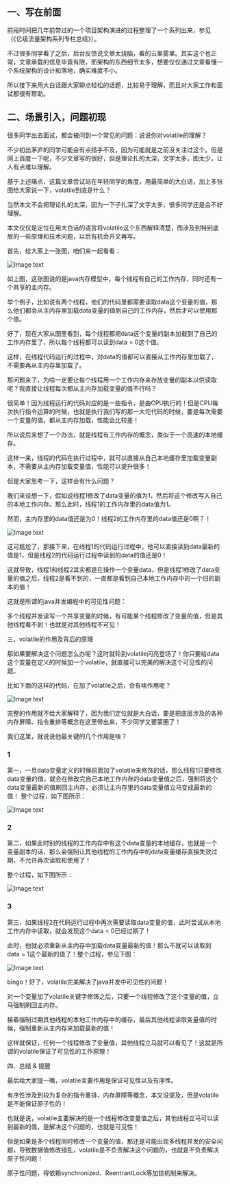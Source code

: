 ## 一、写在前面

前段时间把几年前带过的一个项目架构演进的过程整理了一个系列出来，参见（《亿级流量架构系列专栏总结》）。

不过很多同学看了之后，后台反馈说文章太烧脑，看的云里雾里。其实这个也正常，文章承载的信息毕竟有限，而架构的东西细节太多，想要仅仅通过文章看懂一个系统架构的设计和落地，确实难度不小。

所以接下来用大白话跟大家聊点轻松的话题，比较易于理解，而且对大家工作和面试都很有帮助。


## 二、场景引入，问题初现


很多同学出去面试，都会被问到一个常见的问题：说说你对volatile的理解？

不少初出茅庐的同学可能会有点措手不及，因为可能就是之前没关注过这个。但是网上百度一下呢，不少文章写的很好，但是理论扎的太深，文字太多，图太少，让人有点难以理解。

基于上述痛点，这篇文章尝试站在年轻同学的角度，用最简单的大白话，加上多张图给大家说一下，volatile到底是什么？

当然本文不会把理论扎的太深，因为一下子扎深了文字太多，很多同学还是会不好理解。

本文仅仅是定位在用大白话的语言将volatile这个东西解释清楚，而涉及到特别底层的一些原理和技术问题，以后有机会开文再写。

首先，给大家上一张图，咱们来一起看看：

![Image text](img/1585622031.jpg)

如上图，这张图说的是java内存模型中，每个线程有自己的工作内存，同时还有一个共享的主内存。

举个例子，比如说有两个线程，他们的代码里都需要读取data这个变量的值，那么他们都会从主内存里加载data变量的值到自己的工作内存，然后才可以使用那个值。

好了，现在大家从图里看到，每个线程都把data这个变量的副本加载到了自己的工作内存里了，所以每个线程都可以读到data = 0这个值。

这样，在线程代码运行的过程中，对data的值都可以直接从工作内存里加载了，不需要再从主内存里加载了。

那问题来了，为啥一定要让每个线程用一个工作内存来存放变量的副本以供读取呢？我直接让线程每次都从主内存加载变量的值不行吗？

很简单！因为线程运行的代码对应的是一些指令，是由CPU执行的！但是CPU每次执行指令运算的时候，也就是执行我们写的那一大坨代码的时候，要是每次需要一个变量的值，都从主内存加载，性能会比较差！

所以说后来想了一个办法，就是线程有工作内存的概念，类似于一个高速的本地缓存。

这样一来，线程的代码在执行过程中，就可以直接从自己本地缓存里加载变量副本，不需要从主内存加载变量值，性能可以提升很多！

但是大家思考一下，这样会有什么问题？

我们来设想一下，假如说线程1修改了data变量的值为1，然后将这个修改写入自己的本地工作内存。那么此时，线程1的工作内存里的data值为1。

然而，主内存里的data值还是为0！线程2的工作内存里的data值还是0啊？！

![Image text](img/1585622109.jpg)

这可尴尬了，那接下来，在线程1的代码运行过程中，他可以直接读到data最新的值是1，但是线程2的代码运行过程中读到的data的值还是0！

这就导致，线程1和线程2其实都是在操作一个变量data，但是线程1修改了data变量的值之后，线程2是看不到的，一直都是看到自己本地工作内存中的一个旧的副本的值！

这就是所谓的java并发编程中的可见性问题：

多个线程并发读写一个共享变量的时候，有可能某个线程修改了变量的值，但是其他线程看不到！也就是对其他线程不可见！

三、volatile的作用及背后的原理

那如果要解决这个问题怎么办呢？这时就轮到volatile闪亮登场了！你只要给data这个变量在定义的时候加一个volatile，就直接可以完美的解决这个可见性的问题。

比如下面的这样的代码，在加了volatile之后，会有啥作用呢？

![Image text](img/1585622169.jpg)

完整的作用就不给大家解释了，因为我们定位就是大白话，要是把底层涉及的各种内存屏障、指令重排等概念在这里带出来，不少同学又要蒙圈了！

我们这里，就说说他最关键的几个作用是啥？

### 1
第一，一旦data变量定义的时候前面加了volatile来修饰的话，那么线程1只要修改data变量的值，就会在修改完自己本地工作内存的data变量值之后，强制将这个data变量最新的值刷回主内存，必须让主内存里的data变量值立马变成最新的值！
整个过程，如下图所示：

![Image text](img/1585622241.jpg)

### 2
第二，如果此时别的线程的工作内存中有这个data变量的本地缓存，也就是一个变量副本的话，那么会强制让其他线程的工作内存中的data变量缓存直接失效过期，不允许再次读取和使用了！

整个过程，如下图所示：

![Image text](img/1585622274.jpg)

### 3

第三，如果线程2在代码运行过程中再次需要读取data变量的值，此时尝试从本地工作内存中读取，就会发现这个data = 0已经过期了！

此时，他就必须重新从主内存中加载data变量最新的值！那么不就可以读取到data = 1这个最新的值了！整个过程，参见下图：

![Image text](img/1585622334.jpg)

bingo！好了，volatile完美解决了java并发中可见性的问题！

对一个变量加了volatile关键字修饰之后，只要一个线程修改了这个变量的值，立马强制刷回主内存。

接着强制过期其他线程的本地工作内存中的缓存，最后其他线程读取变量值的时候，强制重新从主内存来加载最新的值！

这样就保证，任何一个线程修改了变量值，其他线程立马就可以看见了！这就是所谓的volatile保证了可见性的工作原理！

四、总结 & 提醒

最后给大家提一嘴，volatile主要作用是保证可见性以及有序性。

有序性涉及到较为复杂的指令重排、内存屏障等概念，本文没提及，但是volatile是不能保证原子性的！

也就是说，volatile主要解决的是一个线程修改变量值之后，其他线程立马可以读到最新的值，是解决这个问题的，也就是可见性！

但是如果是多个线程同时修改一个变量的值，那还是可能出现多线程并发的安全问题，导致数据值修改错乱，volatile是不负责解决这个问题的，也就是不负责解决原子性问题！

原子性问题，得依赖synchronized、ReentrantLock等加锁机制来解决。